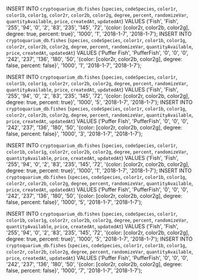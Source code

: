 
INSERT INTO `cryptoquarium_db`.`fishes` (`species`, `codeSpecies`, `color1r`, `color1b`, `color1g`, `color2r`, `color2b`, `color2g`, `degree`, `percent`, `randomizeVar`, `quantityAvailable`, `price`, `createdAt`, `updatedAt`) VALUES ('Fish', 'Fish', '255', '94', '0', '2', '83', '235', '145', '72', '{color: [color2r, color2b, color2g], degree: true, percent: true}', '1000', '1', '2018-1-7', '2018-1-7');
INSERT INTO `cryptoquarium_db`.`fishes` (`species`, `codeSpecies`, `color1r`, `color1b`, `color1g`, `color2r`, `color2b`, `color2g`, `degree`, `percent`, `randomizeVar`, `quantityAvailable`, `price`, `createdAt`, `updatedAt`) VALUES ('Puffer Fish', 'PufferFish', '0', '0', '0', '242', '237', '136', '180', '50', '{color: [color2r, color2b, color2g], degree: false, percent: false}', '1000', '1', '2018-1-7', '2018-1-7');

INSERT INTO `cryptoquarium_db`.`fishes` (`species`, `codeSpecies`, `color1r`, `color1b`, `color1g`, `color2r`, `color2b`, `color2g`, `degree`, `percent`, `randomizeVar`, `quantityAvailable`, `price`, `createdAt`, `updatedAt`) VALUES ('Fish', 'Fish', '255', '94', '0', '2', '83', '235', '145', '72', '{color: [color2r, color2b, color2g], degree: true, percent: true}', '1000', '5', '2018-1-7', '2018-1-7');
INSERT INTO `cryptoquarium_db`.`fishes` (`species`, `codeSpecies`, `color1r`, `color1b`, `color1g`, `color2r`, `color2b`, `color2g`, `degree`, `percent`, `randomizeVar`, `quantityAvailable`, `price`, `createdAt`, `updatedAt`) VALUES ('Puffer Fish', 'PufferFish', '0', '0', '0', '242', '237', '136', '180', '50', '{color: [color2r, color2b, color2g], degree: false, percent: false}', '1000', '3', '2018-1-7', '2018-1-7');

INSERT INTO `cryptoquarium_db`.`fishes` (`species`, `codeSpecies`, `color1r`, `color1b`, `color1g`, `color2r`, `color2b`, `color2g`, `degree`, `percent`, `randomizeVar`, `quantityAvailable`, `price`, `createdAt`, `updatedAt`) VALUES ('Fish', 'Fish', '255', '94', '0', '2', '83', '235', '145', '72', '{color: [color2r, color2b, color2g], degree: true, percent: true}', '1000', '1', '2018-1-7', '2018-1-7');
INSERT INTO `cryptoquarium_db`.`fishes` (`species`, `codeSpecies`, `color1r`, `color1b`, `color1g`, `color2r`, `color2b`, `color2g`, `degree`, `percent`, `randomizeVar`, `quantityAvailable`, `price`, `createdAt`, `updatedAt`) VALUES ('Puffer Fish', 'PufferFish', '0', '0', '0', '242', '237', '136', '180', '50', '{color: [color2r, color2b, color2g], degree: false, percent: false}', '1000', '5', '2018-1-7', '2018-1-7');

INSERT INTO `cryptoquarium_db`.`fishes` (`species`, `codeSpecies`, `color1r`, `color1b`, `color1g`, `color2r`, `color2b`, `color2g`, `degree`, `percent`, `randomizeVar`, `quantityAvailable`, `price`, `createdAt`, `updatedAt`) VALUES ('Fish', 'Fish', '255', '94', '0', '2', '83', '235', '145', '72', '{color: [color2r, color2b, color2g], degree: true, percent: true}', '1000', '5', '2018-1-7', '2018-1-7');
INSERT INTO `cryptoquarium_db`.`fishes` (`species`, `codeSpecies`, `color1r`, `color1b`, `color1g`, `color2r`, `color2b`, `color2g`, `degree`, `percent`, `randomizeVar`, `quantityAvailable`, `price`, `createdAt`, `updatedAt`) VALUES ('Puffer Fish', 'PufferFish', '0', '0', '0', '242', '237', '136', '180', '50', '{color: [color2r, color2b, color2g], degree: false, percent: false}', '1000', '7', '2018-1-7', '2018-1-7');